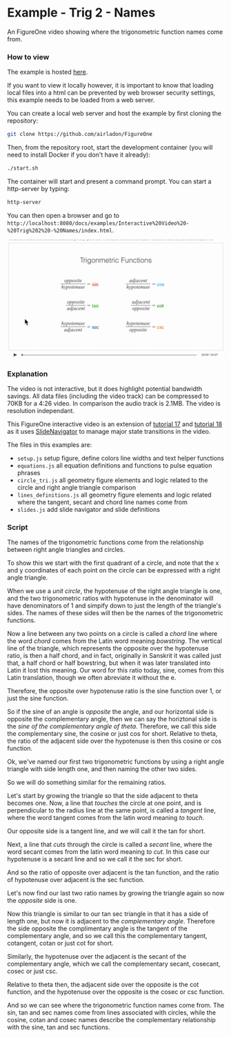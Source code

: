 # Example - Trig 2 - Names

An FigureOne video showing where the trigonometric function names come from.

### How to view

The example is hosted [here](https://airladon.github.io/FigureOne/examples/Interactive%20Video%20-%20Trig%202%20-%20Names/index.html).

If you want to view it locally however, it is important to know that loading local files into a html can be prevented by web browser security settings, this example needs to be loaded from a web server.

You can create a local web server and host the example by first cloning the repository:

```bash
git clone https://github.com/airladon/FigureOne
```

Then, from the repository root, start the development container (you will need to install Docker if you don't have it already):
```bash
./start.sh
```

The container will start and present a command prompt. You can start a http-server by typing:
```bash
http-server
```

You can then open a browser and go to `http://localhost:8080/docs/examples/Interactive%20Video%20-%20Trig%202%20-%20Names/index.html`.


![](example.gif)


### Explanation

The video is not interactive, but it does highlight potential bandwidth savings. All data files (including the video track) can be compressed to 70KB for a 4:26 video. In comparison the audio track is 2.1MB. The video is resolution independant.

This FigureOne interactive video is an extension of [tutorial 17](../../tutorials/15%20-%20Recording%20Slides) and [tutorial 18](../../tutorials/15%20-%20Recording%20Slides) as it uses [SlideNavigator](https://airladon.github.io/FigureOne/api/#slidenavigator) to manage major state transitions in the video.

The files in this examples are:
* `setup.js` setup figure, define colors line widths and text helper functions
* `equations.js` all equation definitions and functions to pulse equation phrases
* `circle_tri.js` all geometry figure elements and logic related to the circle and right angle triangle comparison
* `lines_definitions.js` all geometry figure elements and logic related where the tangent, secant and chord line names come from
* `slides.js` add slide navigator and slide definitions


### Script
The names of the trigonometric functions come from the relationship between right angle triangles and circles.

To show this we start with the first quadrant of a circle, and note that the x and y coordinates of each point on the circle can be expressed with a right angle triangle.

When we use a *unit circle*, the hypotenuse of the right angle triangle is one, and the two trigonometric ratios with hypotenuse in the denominator will have denominators of 1 and simpify down to just the length of the triangle's sides. The names of these sides will then be the names of the trigonometric functions.

Now a line between any two points on a circle is called a *chord* line where the word *chord* comes from the Latin word meaning *bowstring*. The vertical line of the triangle, which represents the opposite over the hypotenuse ratio, is then a half chord, and in fact, originally in Sanskrit it was called just that, a half chord or half bowstring, but when it was later translated into Latin it lost this meaning. Our word for this ratio today, sine, comes from this Latin translation, though we often abreviate it without the e.

Therefore, the opposite over hypotenuse ratio is the sine function over 1, or just the sine function.

So if the sine of an angle is *opposite* the angle, and our horizontal side is opposite the complementary angle, then we can say the horiztonal side is the *sine of the complementary angle of theta*. Therefore, we call this side the complementary sine, the cosine or just cos for short. Relative to theta, the ratio of the adjacent side over the hypotenuse is then this cosine or cos function.

Ok, we've named our first two trigonometric functions by using a right angle triangle with side length one, and then naming the other two sides.

So we will do something similar for the remaining ratios.

Let's start by growing the triangle so that the side adjacent to theta becomes one. Now, a line that *touches* the circle at one point, and is perpendicular to the radius line at the same point, is called a *tangent* line, where the word tangent comes from the latin word meaning *to touch*.

Our opposite side is a tangent line, and we will call it the tan for short.

Next, a line that *cuts* through the circle is called a *secant* line, where the word secant comes from the latin word meaning *to cut*. In this case our hypotenuse is a secant line and so we call it the sec for short.

And so the ratio of opposite over adjacent is the tan function, and the ratio of hypotenuse over adjacent is the sec function.

Let's now find our last two ratio names by growing the triangle again so now the *opposite* side is one.

Now this triangle is similar to our tan sec triangle in that it has a side of length one, but now it is adjacent to the *complementary angle*. Therefore the side opposite the complimentary angle is the tangent of the complementary angle, and so we call this the complementary tangent, cotangent, cotan or just cot for short. 

Similarly, the hypotenuse over the adjacent is the secant of the complementary angle, which we call the complementary secant, cosecant, cosec or just csc.

Relative to theta then, the adjacent side over the opposite is the cot function, and the hypotenuse over the opposite is the cosec or csc function.

And so we can see where the trigonometric function names come from. The sin, tan and sec names come from lines associated with circles, while the cosine, cotan and cosec names describe the complementary relationship with the sine, tan and sec functions.
